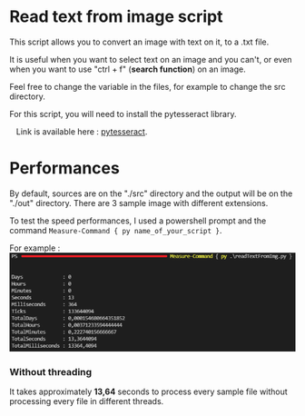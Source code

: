 # Read text from image script

This script allows you to convert an image with text on it, to a .txt file.

It is useful when you want to select text on an image and you can't, or even when you want to use "ctrl + f" (**search function**) on an image. 

Feel free to change the variable in the files, for example to change the src directory.

For this script, you will need to install the pytesseract library.

&nbsp;&nbsp;&nbsp;Link is available here : [pytesseract](https://pypi.org/project/pytesseract/).

# Performances

By default, sources are on the "./src" directory and the output will be on the "./out" directory. There are 3 sample image with different extensions.

To test the speed performances, I used a powershell prompt and the command ```Measure-Command { py name_of_your_script }```.

For example : ![Measure-Command example](./Markdown-Images/Measure-Command_example.png)

### Without threading

It takes approximately **13,64** seconds to process every sample file without processing every file in different threads. 
